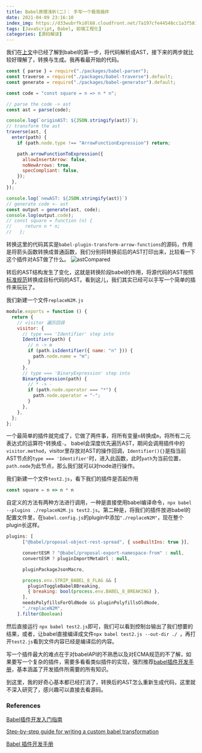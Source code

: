 ```yaml
---
title: Babel原理浅析(二)： 手写一个极简插件
date: 2021-04-09 23:16:10
index_img: https://d33wubrfki0l68.cloudfront.net/7a197cfe44548cc1a3f581152af70a3051e11671/78df8/img/babel.svg
tags: [JavaScript, Babel, 前端工程化]
categories: [源码解读]
---
```


我们在[上文](https://luoluoqinghuan.cn/2021/04/01/howBabelWork_parser/)中已经了解到babel的第一步，将代码解析成AST，接下来的两步就比较好理解了，转换与生成。我再看最开始的代码。

```javascript
const { parse } = require("./packages/babel-parser");
const traverse = require("./packages/babel-traverse").default;
const generate = require("./packages/babel-generator").default;

const code = "const square = n => n * n";

// parse the code -> ast
const ast = parse(code);

console.log(`originAST: ${JSON.stringify(ast)}`);
// transform the ast
traverse(ast, {
  enter(path) {
    if (path.node.type !== "ArrowFunctionExpression") return;

    path.arrowFunctionToExpression({
      allowInsertArrow: false,
      noNewArrows: true,
      specCompliant: false,
    });
  },
});

console.log(`newAST: ${JSON.stringify(ast)}`)
// generate code <- ast
const output = generate(ast, code);
console.log(output.code);
// const square = function (n) {
//     return n * n;
//   };
```

转换这里的代码其实是`babel-plugin-transform-arrow-functions`的源码，作用是将箭头函数转换成普通函数，我们分别将转换前后的AST打印出来，比较看一下这个插件对AST做了什么。
![astCompared](https://p6-juejin.byteimg.com/tos-cn-i-k3u1fbpfcp/408772caac94408eb086119c22020f6c~tplv-k3u1fbpfcp-watermark.image?)

转后的AST结构发生了变化，这就是转换阶段babel的作用，将源代码的AST按照[标准规范](https://github.com/estree/estree)转换成目标代码的AST。看到这儿，我们其实已经可以手写一个简单的插件来玩玩了。

我们新建一个文件`replaceN2M.js`
```javascript
module.exports = function () {
  return {
    // visitor 遍历回调
    visitor: {
      // type === 'Identifier' step into
      Identifier(path) {
        // n -> m
        if (path.isIdentifier({ name: "n" })) {
          path.node.name = "m";
        }
      },
      // type === 'BinaryExpression' step into
      BinaryExpression(path) {
        // * -> -
        if (path.node.operator === "*") {
          path.node.operator = "-";
        }
      },
    },
  };
};
```
一个最简单的插件就完成了，它做了两件事，将所有变量`n`转换成`m`，将所有二元表达式的运算符`*`转换成`-`。
babel会深度优先遍历AST，期间会调用插件中的`visitor.method`，visitor里存放对AST的操作回调，`Identifier(){}`是指当前AST节点的`type === 'Identifier'`时，进入此函数，此时`path`为当前位置，`path.node`为此节点，那么我们就可以对node进行操作。

我们新建一个文件`test2.js`，看下我们的插件是否起作用
```javascript
const square = n => n * n
```

自定义的方法有两种方法进行调用，一种是直接使用babel编译命令，`npx babel --plugins ./replaceN2M.js test2.js`。第二种是，将我们的插件放进babel的配置文件里，在`babel.config.js`的plugin中添加`"./replaceN2M"`，现在整个plugin长这样。
```javascript
plugins: [
      ["@babel/proposal-object-rest-spread", { useBuiltIns: true }],

      convertESM ? "@babel/proposal-export-namespace-from" : null,
      convertESM ? pluginImportMetaUrl : null,

      pluginPackageJsonMacro,

      process.env.STRIP_BABEL_8_FLAG && [
        pluginToggleBabel8Breaking,
        { breaking: bool(process.env.BABEL_8_BREAKING) },
      ],
      needsPolyfillsForOldNode && pluginPolyfillsOldNode,
      "./replaceN2M",
    ].filter(Boolean)
```
然后直接运行 `npx babel test2.js`即可，我们可以看到控制台输出了我们想要的结果，或者，让babel直接编译成文件`npx babel test2.js --out-dir ./ `，再打开`test2.js`看到文件内容已经是编译后的内容。

写一个插件最大的难点在于对babelAPI的不熟悉以及对ECMA规范的不了解，如果要写一个复杂的插件，需要多看看类似插件的实现，强烈推荐[babel插件开发手册](https://github.com/jamiebuilds/babel-handbook/blob/master/translations/en/plugin-handbook.md#paths)，基本涵盖了开发插件所需要的所有知识。

到这里，我的好奇心基本都已经打消了，转换后的AST怎么重新生成代码，这里就不深入研究了，感兴趣可以直接去看源码。
### References

[Babel插件开发入门指南](https://www.cnblogs.com/chyingp/p/how-to-write-a-babel-plugin.html)

[Step-by-step guide for writing a custom babel transformation](https://lihautan.com/step-by-step-guide-for-writing-a-babel-transformation/)

[Babel 插件开发手册](https://github.com/jamiebuilds/babel-handbook/blob/master/translations/en/plugin-handbook.md)